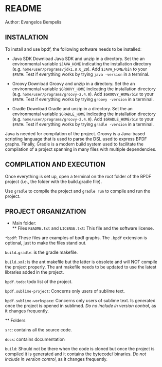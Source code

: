 # README

Author: Evangelos Bempelis

## INSTALATION

To install and use bpdf, the following software needs to be installed:

* Java SDK
Download Java SDK and unzip in a directory. Set the an environmental 
variable `$JAVA_HOME` indicating the installation directory 
(e.g. `home/user/programs/jdk1.8.0_20`). Add `$JAVA_HOME/bin` to your 
`$PATH`. Test if everything works by trying `java -version` in a 
terminal.

* Groovy
Download Groovy and unzip in a directory. Set the an environmental 
variable `$GROOVY_HOME` indicating the installation directory 
(e.g. `home/user/programs/groovy-2.4.0`). Add `$GROOVY_HOME/bin` to 
your `$PATH`. Test if everything works by trying `groovy -version` in 
a terminal.

* Gradle
Download Gradle and unzip in a directory. Set the an environmental 
variable `$GRADLE_HOME` indicating the installation directory 
(e.g. `home/user/programs/groovy-2.4.0`). Add `$GRADLE_HOME/bin` to 
your `$PATH`. Test if everything works by trying `gradle -version` in 
a terminal.

Java is needed for compilation of the project. Groovy is a Java-based 
scripting language that is used to parse the DSL used to express
BPDF graphs. Finally, Gradle is a modern build system used to 
facilitate the compilation of a project spanning in many files with 
multiple dependencies.

## COMPILATION AND EXECUTION

Once everything is set up, open a terminal on the root folder of the 
BPDF project (i.e., the folder with the build.gradle file).

Use `gradle` to compile the project and `gradle run` to compile and 
run the project. 

## PROJECT ORGANIZATION

* Main folder:  
** Files
`README.txt` and `LICENSE.txt`: This file and the software license.

`*bpdf`: These files are examples of bpdf graphs. The `.bpdf` 
extension is optional, just to make the files stand out. 

`build.gradle`: is the gradle makefile.

`build.xml`: is the ant makefile but the latter is obsolete and will 
NOT compile the project properly. The ant makefile needs to be 
updated to use the latest libraries added in the project.

`bpdf.todo`: todo list of the project.

`bpdf.sublime-project`: Concerns only users of sublime text.

`bpdf.sublime-workspace`: Concerns only users of sublime text. Is 
generated once the project is opened in sublimed. *Do no include in 
version control*, as it changes frequently.

** Folders

`src`: contains all the source code.

`docs`: contains documentation

`build`: Should not be there when the code is cloned but once the 
project is compiled it is generated and it contains the bytecode/
binaries. *Do not include in version control*, as it changes 
frequently.
